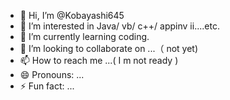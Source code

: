 - 👋 Hi, I’m @Kobayashi645
- 👀 I’m interested in Java/ vb/ c++/ appinv ii....etc.
- 🌱 I’m currently learning coding.
- 💞️ I’m looking to collaborate on ...（ not yet)
- 📫 How to reach me ...( I m not ready )
- 😄 Pronouns: ...
- ⚡ Fun fact: ...

<!---
Kobayashi645/Kobayashi645 is a ✨ special ✨ repository because its `README.md` (this file) appears on your GitHub profile.
You can click the Preview link to take a look at your changes.
--->
